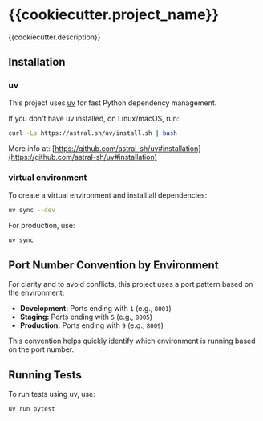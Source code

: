 # {{cookiecutter.project_name}}

{{cookiecutter.description}}

## Installation

### uv
This project uses [uv](https://github.com/astral-sh/uv) for fast Python dependency management.

If you don't have uv installed, on Linux/macOS, run:
```sh
curl -Ls https://astral.sh/uv/install.sh | bash
```
More info at:
[https://github.com/astral-sh/uv#installation](https://github.com/astral-sh/uv#installation)

### virtual environment
To create a virtual environment and install all dependencies:

```sh
uv sync --dev
```

For production, use:

```sh
uv sync
```




## Port Number Convention by Environment

For clarity and to avoid conflicts, this project uses a port pattern based on the environment:

- **Development:** Ports ending with `1` (e.g., `8001`)
- **Staging:** Ports ending with `5` (e.g., `8005`)
- **Production:** Ports ending with `9` (e.g., `8009`)

This convention helps quickly identify which environment is running based on the port number. 

## Running Tests

To run tests using uv, use:
```sh
uv run pytest
```
